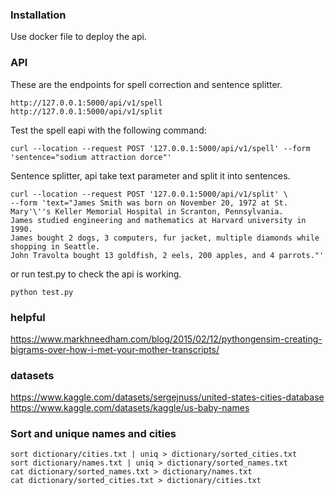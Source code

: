 ### Installation
Use docker file to deploy the api.

### API
These are the endpoints for spell correction and sentence splitter.

```text
http://127.0.0.1:5000/api/v1/spell
http://127.0.0.1:5000/api/v1/split
```

Test the spell eapi with the following command:
```shell
curl --location --request POST '127.0.0.1:5000/api/v1/spell' --form 'sentence="sodium attraction dorce"'
```

Sentence splitter, api take text parameter and split it into sentences.
```shell
curl --location --request POST '127.0.0.1:5000/api/v1/split' \
--form 'text="James Smith was born on November 20, 1972 at St. Mary'\''s Keller Memorial Hospital in Scranton, Pennsylvania.
James studied engineering and mathematics at Harvard university in 1990.
James bought 2 dogs, 3 computers, fur jacket, multiple diamonds while shopping in Seattle.
John Travolta bought 13 goldfish, 2 eels, 200 apples, and 4 parrots."'
```

or run test.py to check the api is working.
```shell
python test.py
```


### helpful
https://www.markhneedham.com/blog/2015/02/12/pythongensim-creating-bigrams-over-how-i-met-your-mother-transcripts/

### datasets
https://www.kaggle.com/datasets/sergejnuss/united-states-cities-database
https://www.kaggle.com/datasets/kaggle/us-baby-names

### Sort and unique names and cities
```shell
sort dictionary/cities.txt | uniq > dictionary/sorted_cities.txt
sort dictionary/names.txt | uniq > dictionary/sorted_names.txt
cat dictionary/sorted_names.txt > dictionary/names.txt 
cat dictionary/sorted_cities.txt > dictionary/cities.txt 
```